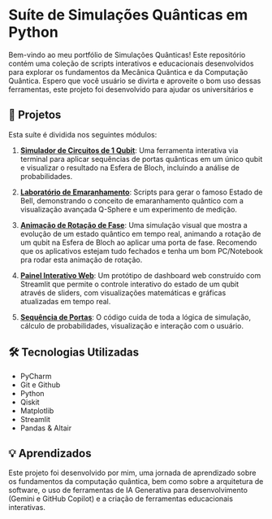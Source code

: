 # Suíte de Simulações Quânticas em Python

Bem-vindo ao meu portfólio de Simulações Quânticas! Este repositório contém uma coleção de scripts interativos e educacionais desenvolvidos para explorar os fundamentos da Mecânica Quântica e da Computação Quântica.
Espero que você usuário se divirta e aproveite o bom uso dessas ferramentas, este projeto foi desenvolvido para ajudar os universitários e 

## 🚀 Projetos

Esta suíte é dividida nos seguintes módulos:

1.  **[Simulador de Circuitos de 1 Qubit](./1_Simulador_Single_Qubit/)**: Uma ferramenta interativa via terminal para aplicar sequências de portas quânticas em um único qubit e visualizar o resultado na Esfera de Bloch, incluindo a análise de probabilidades.

2.  **[Laboratório de Emaranhamento](./2_Laboratorio_Emaranhamento/)**: Scripts para gerar o famoso Estado de Bell, demonstrando o conceito de emaranhamento quântico com a visualização avançada Q-Sphere e um experimento de medição.

3.  **[Animação de Rotação de Fase](./3_Animacao_Rotacao_Fase/)**: Uma simulação visual que mostra a evolução de um estado quântico em tempo real, animando a rotação de um qubit na Esfera de Bloch ao aplicar uma porta de fase. Recomendo que os aplicativos estejam tudo fechados e tenha um bom PC/Notebook pra rodar esta animação de rotação.

4.  **[Painel Interativo Web](./4_Painel_Interativo_Web/)**: Um protótipo de dashboard web construído com Streamlit que permite o controle interativo do estado de um qubit através de sliders, com visualizações matemáticas e gráficas atualizadas em tempo real.

5.  **[Sequência de Portas](./5_Sequência_de_Portas/)**: O código cuida de toda a lógica de simulação, cálculo de probabilidades, visualização e interação com o usuário.

## 🛠️ Tecnologias Utilizadas
* PyCharm
* Git e Github
* Python
* Qiskit
* Matplotlib
* Streamlit
* Pandas & Altair

## 💡 Aprendizados
Este projeto foi desenvolvido por mim, uma jornada de aprendizado sobre os fundamentos da computação quântica, bem como sobre a arquitetura de software, o uso de ferramentas de IA Generativa para desenvolvimento (Gemini e GitHub Copilot) e a criação de ferramentas educacionais interativas.

